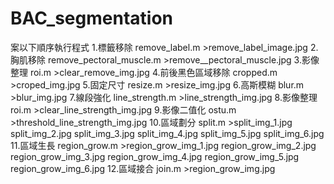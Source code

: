 # BAC_segmentation

案以下順序執行程式
1.標籤移除 remove_label.m >remove_label_image.jpg
2.胸肌移除 remove_pectoral_muscle.m >remove__pectoral_muscle.jpg
3.影像整理 roi.m >clear_remove_img.jpg
4.前後黑色區域移除 cropped.m >croped_img.jpg
5.固定尺寸 resize.m >resize_img.jpg
6.高斯模糊 blur.m >blur_img.jpg
7.線段強化 line_strength.m >line_strength_img.jpg
8.影像整理 roi.m >clear_line_strength_img.jpg
9.影像二值化 ostu.m >threshold_line_strength_img.jpg
10.區域劃分 split.m >split_img_1.jpg
                     split_img_2.jpg
                     split_img_3.jpg
                     split_img_4.jpg
                     split_img_5.jpg
                     split_img_6.jpg
11.區域生長 region_grow.m >region_grow_img_1.jpg
                           region_grow_img_2.jpg
                           region_grow_img_3.jpg
                           region_grow_img_4.jpg
                           region_grow_img_5.jpg
                           region_grow_img_6.jpg
12.區域接合 join.m >region_grow_img.jpg
